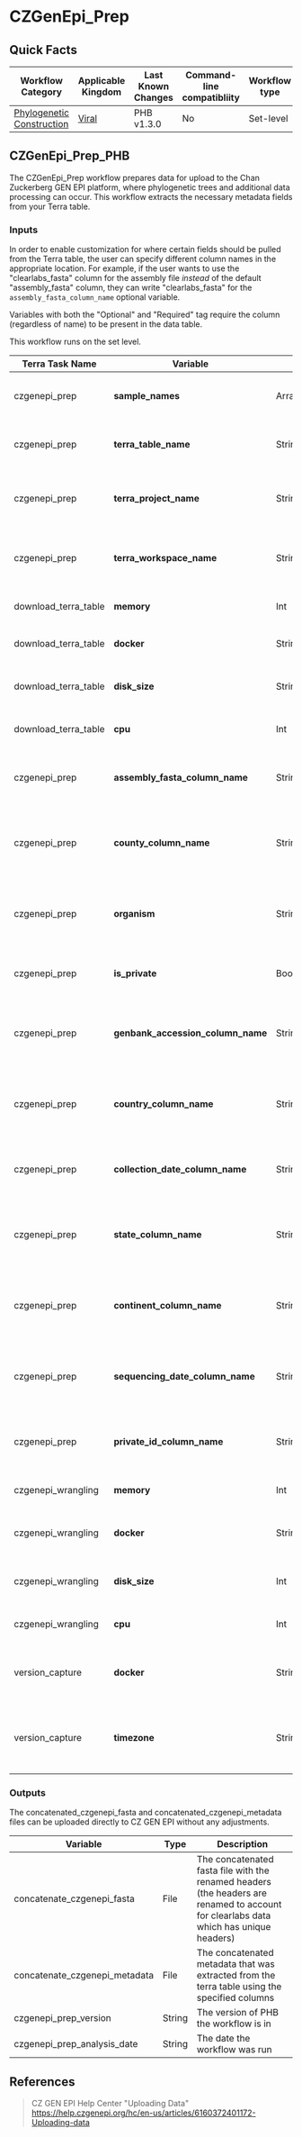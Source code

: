 # CZGenEpi_Prep

## Quick Facts

| **Workflow Category** | **Applicable Kingdom** | **Last Known Changes** | **Command-line compatibliity** | **Workflow type** |
|---|---|---|---|---|
| [Phylogenetic Construction](../../workflows_overview/workflows-type.md/#phylogenetic-construction) | [Viral](../../workflows_overview/workflows-kingdom.md/#viral) | PHB v1.3.0 | No | Set-level |

## CZGenEpi_Prep_PHB

The CZGenEpi_Prep workflow prepares data for upload to the Chan Zuckerberg GEN EPI platform, where phylogenetic trees and additional data processing can occur. This workflow extracts the necessary metadata fields from your Terra table.

### Inputs

In order to enable customization for where certain fields should be pulled from the Terra table, the user can specify different column names in the appropriate location. For example, if the user wants to use the "clearlabs_fasta" column for the assembly file _instead_ of the default "assembly_fasta" column, they can write "clearlabs_fasta" for the `assembly_fasta_column_name` optional variable.

Variables with both the "Optional" and "Required" tag require the column (regardless of name) to be present in the data table.

This workflow runs on the set level.

| **Terra Task Name** | **Variable** | **Type** | **Description** | **Default attribute** | **Status** |
|---|---|---|---|---|---|
| czgenepi_prep | **sample_names** | Array[String] | The array of sample ids you want to prepare for CZ GEN EPI |  | Required |
| czgenepi_prep | **terra_table_name** | String | The name of the Terra table where the data is hosted |  | Required |
| czgenepi_prep | **terra_project_name** | String | The name of the Terra project where the data is hosted |  | Required |
| czgenepi_prep | **terra_workspace_name** | String | The name of the Terra workspace where the data is hosted |  | Required |
| download_terra_table | **memory** | Int | The memory (in GB) used to run this task | 10 | Optional |
| download_terra_table | **docker** | String | The Docker image used to run this task | quay.io/theiagen/terra-tools:2023-06-21 | Optional |
| download_terra_table | **disk_size** | String | The size of the disk used when running this task | 1 | Optional |
| download_terra_table | **cpu** | Int | The number of cpus used to run this task | 1 | Optional |
| czgenepi_prep | **assembly_fasta_column_name** | String | The column name where the sample’s assembly file can be found | assembly_fasta | Optional, Required |
| czgenepi_prep | **county_column_name** | String | The column name where the samples’ originating county can be found | county | Optional, Required |
| czgenepi_prep | **organism** | String | The organism for data preparation. Options: "mpox" or "sars-cov-2" | sars-cov-2 | Optional |
| czgenepi_prep | **is_private** | Boolean | Sets whether sample status is provate, or not | true | Optional |
| czgenepi_prep | **genbank_accession_column_name** | String | The column name where the genbank accession for the sample can be found | genbank_accession | Optional |
| czgenepi_prep | **country_column_name** | String | The column name where the sample’s originating country can be found | country | Optional, Required |
| czgenepi_prep | **collection_date_column_name** | String | The column name where the sample’s collection date can be found | collection_date | Optional, Required |
| czgenepi_prep | **state_column_name** | String | The column name where the sample’s originating state can be found | state | Optional, Required |
| czgenepi_prep | **continent_column_name** | String | The column name where the sample’s originating continent can be found | continent | Optional, Required |
| czgenepi_prep | **sequencing_date_column_name** | String | The column name where the sample’s sequencing data can be found | sequencing_date | Optional |
| czgenepi_prep | **private_id_column_name** | String | The column name where the Private ID for the sample can be found | terra_table_name_id | Optional, Required |
| czgenepi_wrangling | **memory** | Int | The memory (in GB) used to run this task | 8 | Optional |
| czgenepi_wrangling | **docker** | String | The Docker image used to run this task | us-docker.pkg.dev/general-theiagen/theiagen/terra-tools:2023-08-08-2 | Optional |
| czgenepi_wrangling | **disk_size** | Int | The size of the disk used when running this task | 100 | Optional |
| czgenepi_wrangling | **cpu** | Int | The number of cpus used to run this task | 1 | Optional |
| version_capture | **docker** | String | The Docker image used to run the version_capture task | "us-docker.pkg.dev/general-theiagen/theiagen/alpine-plus-bash:3.20.0" | Optional |
| version_capture | **timezone** | String | Set the time zone to get an accurate date of analysis (uses UTC by default) |  | Optional |

### Outputs

The concatenated_czgenepi_fasta and concatenated_czgenepi_metadata files can be uploaded directly to CZ GEN EPI without any adjustments.

| **Variable** | **Type** | **Description** |
|---|---|---|
| concatenate_czgenepi_fasta | File | The concatenated fasta file with the renamed headers (the headers are renamed to account for clearlabs data which has unique headers) |
| concatenate_czgenepi_metadata | File | The concatenated metadata that was extracted from the terra table using the specified columns |
| czgenepi_prep_version | String | The version of PHB the workflow is in |
| czgenepi_prep_analysis_date | String | The date the workflow was run |

## References

> CZ GEN EPI Help Center "Uploading Data" <https://help.czgenepi.org/hc/en-us/articles/6160372401172-Uploading-data>
